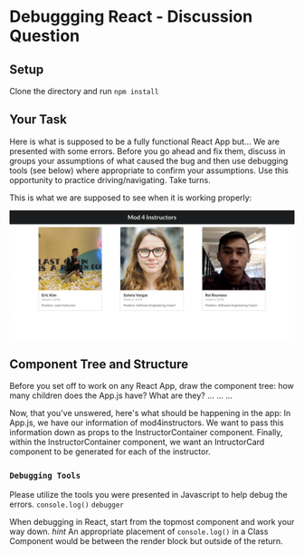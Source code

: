 # Debuggging React - Discussion Question

## Setup

Clone the directory and run 
`npm install`

## Your Task

Here is what is supposed to be a fully functional React App but... We are presented with some errors. Before you go ahead and fix them, discuss in groups your assumptions of what caused the bug and then use debugging tools (see below) where appropriate to confirm your assumptions. Use this opportunity to practice driving/navigating. Take turns.  

This is what we are supposed to see when it is working properly:

![Sample Photo](sample.png)

## Component Tree and Structure
Before you set off to work on any React App, draw the component tree: how many children does the App.js have? What are they? 
...
...
...

Now, that you've unswered, here's what should be happening in the app:
In App.js, we have our information of mod4instructors. 
We want to pass this information down as props to the InstructorContainer component. 
Finally, within the InstructorContainer component, we want an IntructorCard component to be generated for each of the instructor.


### `Debugging Tools`

Please utilize the tools you were presented in Javascript to help debug the errors.
`console.log()`
`debugger`

When debugging in React, start from the topmost component and work your way down.
*hint* An appropriate placement of `console.log()` in a Class Component would be between the render block but outside of the return.

